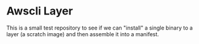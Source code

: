 # Awscli Layer

This is a small test repository to see if we can "install" a single binary
to a layer (a scratch image) and then assemble it into a manifest.
